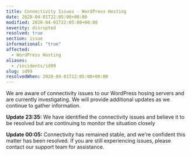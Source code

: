 ```yaml
---
title: Connectivity Issues - WordPress Hosting
date: 2020-04-01T22:05:00+00:00
modified: 2020-04-01T22:05:00+00:00
severity: disrupted
resolved: true
section: issue
informational: "true"
affected:
  - WordPress Hosting
aliases:
  - /incidents/id99
slug: id99
resolvedWhen: 2020-04-01T22:05:00+00:00
---
```


We are aware of connectivity issues to our WordPress hosing servers and are currently investigating. We will provide additional updates as we continue to gather information.

**Update 23:35:**  We have identified the connectivity issues and believe it to be resolved but are continuing to monitor the situation closely

**Update 00:05:**  Connectivity has remained stable, and we're confident this matter has been resolved. If you are still experiencing issues, please contact our support team for assistance.

